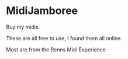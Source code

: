 ﻿# MidiJamboree
Buy my midis.

These are all free to use, I found them all online.

Most are from the Renns Midi Experience